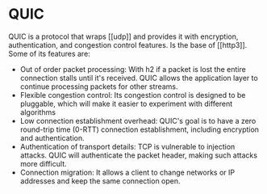 # QUIC
QUIC is a protocol that wraps [[udp]] and provides it with encryption, authentication, and congestion control features. Is the base of [[http3]]. Some of its features are:

* Out of order packet processing: With h2 if a packet is lost the entire connection stalls until it's received. QUIC allows the application layer to continue processing packets for other streams.
* Flexible congestion control: Its congestion control is designed to be pluggable, which will make it easier to experiment with different algorithms
* Low connection establishment overhead: QUIC's goal is to have a zero round-trip time (0-RTT) connection establishment, including encryption and authentication.
* Authentication of transport details: TCP is vulnerable to injection attacks. QUIC will authenticate the packet header, making such attacks more difficult.
* Connection migration: It allows a client to change networks or IP addresses and keep the same connection open. 

